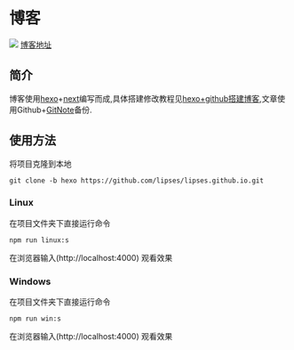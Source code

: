# 博客
[![](https://img.shields.io/apm/l/vim-mode.svg?style=flat)](https://raw.githubusercontent.com/lipses/lipses.github.io/hexo/LICENSE)
[博客地址](https://lipses.github.io)
## 简介
博客使用[hexo](https://hexo.io)+[next](https://theme-next.org/)编写而成,具体搭建修改教程见[hexo+github搭建博客](https://lipses.github.io/share/hexo-establish/),文章使用Github+[GitNote](https://gitnoteapp.com/)备份.
## 使用方法
将项目克隆到本地
```
git clone -b hexo https://github.com/lipses/lipses.github.io.git
```
### Linux
在项目文件夹下直接运行命令
```
npm run linux:s
```
在浏览器输入(http://localhost:4000) 观看效果
### Windows
在项目文件夹下直接运行命令
```
npm run win:s
```
在浏览器输入(http://localhost:4000) 观看效果
